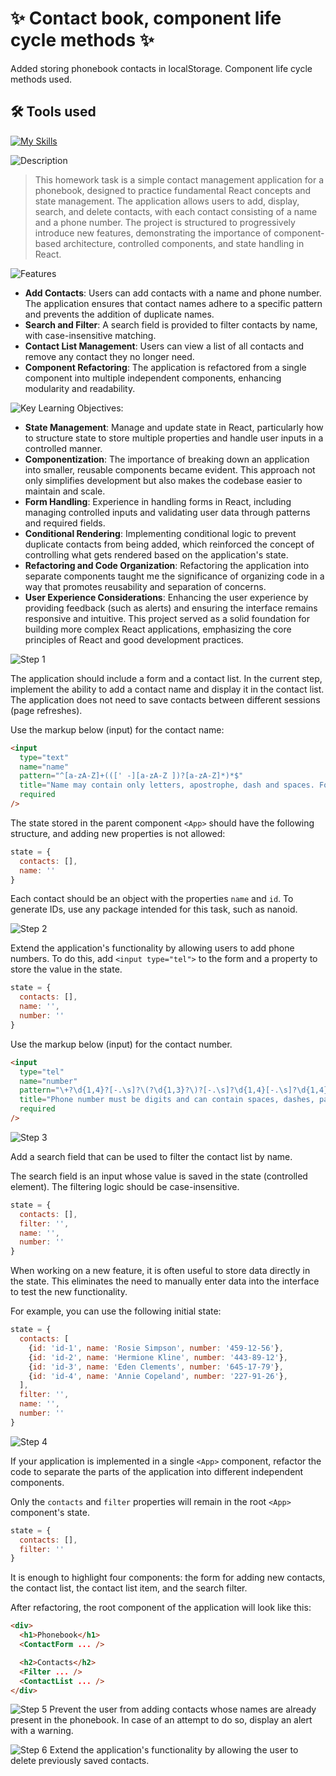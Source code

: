# ✨ Contact book, component life cycle methods ✨

Added storing phonebook contacts in localStorage. Component life cycle methods used.

## 🛠 Tools used

[![My Skills](https://skillicons.dev/icons?i=html,css,js,react,npm,webpack,vscode)](https://skillicons.dev)

![Description](https://img.shields.io/badge/Description-purple?style=for-the-badge)
> This homework task is a simple contact management application for a phonebook, designed to practice fundamental React concepts and state management. The application allows users to add, display, search, and delete contacts, with each contact consisting of a name and a phone number. The project is structured to progressively introduce new features, demonstrating the importance of component-based architecture, controlled components, and state handling in React.

![Features](https://img.shields.io/badge/Features-purple?style=for-the-badge)

- **Add Contacts**: Users can add contacts with a name and phone number. The application ensures that contact names adhere to a specific pattern and prevents the addition of duplicate names. 
- **Search and Filter**: A search field is provided to filter contacts by name, with case-insensitive matching.
- **Contact List Management**: Users can view a list of all contacts and remove any contact they no longer need.
- **Component Refactoring**: The application is refactored from a single component into multiple independent components, enhancing modularity and readability.

![Key Learning Objectives:](https://img.shields.io/badge/Key%20Learning%20Objectives-purple?style=for-the-badge)

- **State Management**: Manage and update state in React, particularly how to structure state to store multiple properties and handle user inputs in a controlled manner.
- **Componentization**: The importance of breaking down an application into smaller, reusable components became evident. This approach not only simplifies development but also makes the codebase easier to maintain and scale.
- **Form Handling**: Experience in handling forms in React, including managing controlled inputs and validating user data through patterns and required fields.
- **Conditional Rendering**: Implementing conditional logic to prevent duplicate contacts from being added, which reinforced the concept of controlling what gets rendered based on the application's state.
- **Refactoring and Code Organization**: Refactoring the application into separate components taught me the significance of organizing code in a way that promotes reusability and separation of concerns.
- **User Experience Considerations**: Enhancing the user experience by providing feedback (such as alerts) and ensuring the interface remains responsive and intuitive.
This project served as a solid foundation for building more complex React applications, emphasizing the core principles of React and good development practices.

![Step 1](https://img.shields.io/badge/Step%201-purple?style=for-the-badge)

The application should include a form and a contact list. In the current step, implement the ability to add a contact name and display it in the contact list. The application does not need to save contacts between different sessions (page refreshes).

Use the markup below (input) for the contact name:

```html
<input
  type="text"
  name="name"
  pattern="^[a-zA-Z]+(([' -][a-zA-Z ])?[a-zA-Z]*)*$"
  title="Name may contain only letters, apostrophe, dash and spaces. For example, Adrian, Jacob Mercer, Charles de Batz de Castelmore d'Artagnan"
  required
/>
```

The state stored in the parent component `<App>` should have the following structure, and adding new properties is not allowed:

```js
state = {
  contacts: [],
  name: ''
}
```

Each contact should be an object with the properties `name` and `id`. To generate IDs, use any package intended for this task, such as nanoid.

![Step 2](https://img.shields.io/badge/Step%202-purple?style=for-the-badge)

Extend the application's functionality by allowing users to add phone numbers. To do this, add `<input type="tel">` to the form and a property to store the value in the state.

```js
state = {
  contacts: [],
  name: '',
  number: ''
}
```

Use the markup below (input) for the contact number.

```html
<input
  type="tel"
  name="number"
  pattern="\+?\d{1,4}?[-.\s]?\(?\d{1,3}?\)?[-.\s]?\d{1,4}[-.\s]?\d{1,4}[-.\s]?\d{1,9}"
  title="Phone number must be digits and can contain spaces, dashes, parentheses and can start with +"
  required
/>
```

![Step 3](https://img.shields.io/badge/Step%203-purple?style=for-the-badge)

Add a search field that can be used to filter the contact list by name.

The search field is an input whose value is saved in the state (controlled element).
The filtering logic should be case-insensitive.

```js
state = {
  contacts: [],
  filter: '',
  name: '',
  number: ''
}
```

When working on a new feature, it is often useful to store data directly in the state. This eliminates the need to manually enter data into the interface to test the new functionality.

For example, you can use the following initial state:

```js
state = {
  contacts: [
    {id: 'id-1', name: 'Rosie Simpson', number: '459-12-56'},
    {id: 'id-2', name: 'Hermione Kline', number: '443-89-12'},
    {id: 'id-3', name: 'Eden Clements', number: '645-17-79'},
    {id: 'id-4', name: 'Annie Copeland', number: '227-91-26'},
  ],
  filter: '',
  name: '',
  number: ''
}
```

![Step 4](https://img.shields.io/badge/Step%204-purple?style=for-the-badge)

If your application is implemented in a single `<App>` component, refactor the code to separate the parts of the application into different independent components.

Only the `contacts` and `filter` properties will remain in the root `<App>` component's state.

```js
state = {
  contacts: [],
  filter: ''
}
```

It is enough to highlight four components: the form for adding new contacts, the contact list, the contact list item, and the search filter.

After refactoring, the root component of the application will look like this:

```html
<div>
  <h1>Phonebook</h1>
  <ContactForm ... />

  <h2>Contacts</h2>
  <Filter ... />
  <ContactList ... />
</div>
```

![Step 5](https://img.shields.io/badge/Step%205-purple?style=for-the-badge)
Prevent the user from adding contacts whose names are already present in the phonebook. In case of an attempt to do so, display an alert with a warning.

![Step 6](https://img.shields.io/badge/Step%206-purple?style=for-the-badge)
Extend the application's functionality by allowing the user to delete previously saved contacts.
